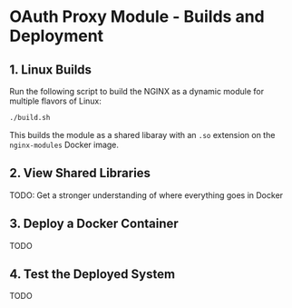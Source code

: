 # OAuth Proxy Module - Builds and Deployment

## 1. Linux Builds

Run the following script to build the NGINX as a dynamic module for multiple flavors of Linux:

```bash
./build.sh
```

This builds the module as a shared libaray with an `.so` extension on the `nginx-modules` Docker image.

## 2. View Shared Libraries

TODO: Get a stronger understanding of where everything goes in Docker

## 3. Deploy a Docker Container

TODO

## 4. Test the Deployed System

TODO